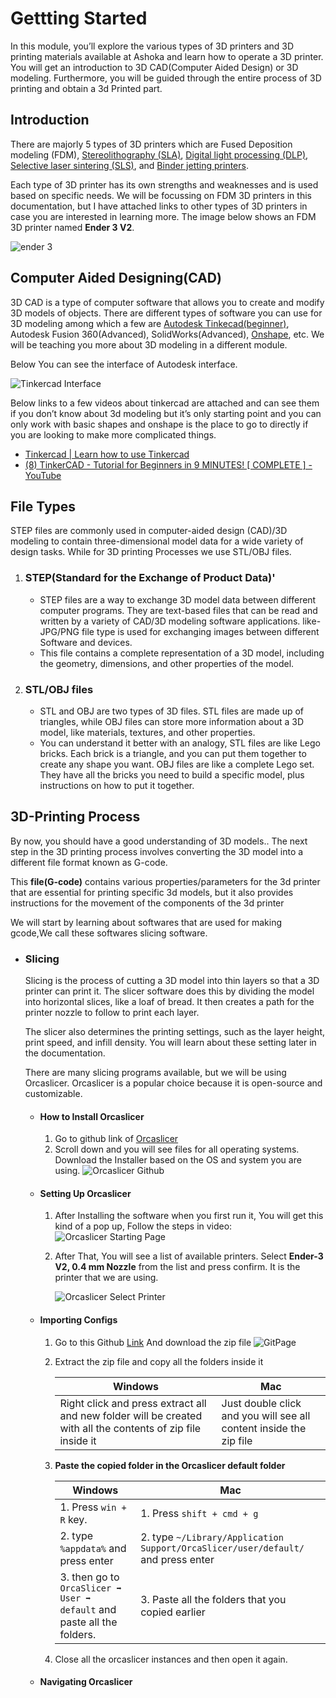 
# **Gettting Started**

In this module, you’ll explore the various types of 3D printers and 3D printing materials available at Ashoka and learn how to operate a 3D printer. You will get an introduction to 3D CAD(Computer Aided Design) or 3D modeling. Furthermore, you will be guided through the entire process of 3D printing and obtain a 3d Printed part. 


## **Introduction**
There are majorly 5 types of 3D printers which are Fused Deposition modeling (FDM), [Stereolithography (SLA)](https://all3dp.com/2/stereolithography-3d-printing-simply-explained/), [Digital light processing (DLP)](https://all3dp.com/2/dlp-3d-printer-digital-light-processing-explained/), [Selective laser sintering (SLS)](https://all3dp.com/1/sls-3d-printing-the-ultimate-guide/), and [Binder jetting printers](https://all3dp.com/1/betting-on-binder-jetting-for-production-additive-manufacturing/). 

Each type of 3D printer has its own strengths and weaknesses and is used based on specific needs. We will be focussing on FDM 3D printers in this documentation, but I have attached links to other types of 3D printers in case you are interested in learning more. The image below shows an FDM 3D printer named  **Ender 3 V2**.

![ender 3](./Images/Ender3.jpg)

## **Computer Aided Designing(CAD)**

3D CAD is a type of computer software that allows you to create and modify 3D models of objects. There are different types of software you can use for 3D modeling among which a few are [Autodesk Tinkecad(beginner)](https://www.tinkercad.com/), Autodesk Fusion 360(Advanced), SolidWorks(Advanced), [Onshape](https://www.onshape.com/en/), etc. We will be teaching you more about 3D modeling in a different module.

Below You can see the interface of Autodesk interface.

![Tinkercad Interface](./Images/Tinkercad.gif)

Below links to a  few videos about tinkercad are attached and can see them if you don’t know about 3d modeling but it’s only starting point and you can only work with basic shapes and onshape is the place to go to directly if you are looking to make more complicated things. 
 - [Tinkercad | Learn how to use Tinkercad](https://www.tinkercad.com/learn)
 - [(8) TinkerCAD - Tutorial for Beginners in 9 MINUTES! [ COMPLETE ] - YouTube
](https://www.youtube.com/watch?v=gOs6Mdj7y_4)

## **File Types**
STEP files are commonly used in computer-aided design (CAD)/3D modeling to contain three-dimensional model data for a wide variety of design tasks. While for 3D printing Processes we use STL/OBJ files. 

1. ### **STEP(Standard for the Exchange of Product Data)**'
    - STEP files are a way to exchange 3D model data between different computer programs. They are text-based files that can be read and written by a variety of CAD/3D modeling software applications. like-JPG/PNG file type is used for exchanging images between different Software and devices.
    - This file contains a complete representation of a 3D model, including the geometry, dimensions, and other properties of the model.
2.  ### **STL/OBJ files**
    - STL and OBJ are two types of 3D files. STL files are made up of triangles, while OBJ files can store more information about a 3D model, like materials, textures, and other properties.
    - You can understand it better with an analogy, STL files are like Lego bricks. Each brick is a triangle, and you can put them together to create any shape you want. OBJ files are like a complete Lego set. They have all the bricks you need to build a specific model, plus instructions on how to put it together.


## 3D-Printing Process
By now, you should have a good understanding of 3D models.. The next step in the 3D printing process involves converting the 3D model into a different file format known as G-code. 

This **file(G-code)** contains various properties/parameters for the 3d printer that are essential for printing specific 3d models, but it also provides instructions for the movement of the components of the 3d printer

We will start by learning about softwares that are used for making gcode,We call these softwares slicing software.

- ### Slicing
    Slicing is the process of cutting a 3D model into thin layers so that a 3D printer can print it. The slicer software does this by dividing the model into horizontal slices, like a loaf of bread. It then creates a path for the printer nozzle to follow to print each layer.

    The slicer also determines the printing settings, such as the layer height, print speed, and infill density. You will learn about these setting later in the documentation.

    There are many slicing programs available, but we will be using Orcaslicer. Orcaslicer is a popular choice because it is open-source and customizable.

    -   #### **How to Install Orcaslicer**
        1. Go to github link of [Orcaslicer](https://github.com/SoftFever/OrcaSlicer/releases/tag/v2.2.0)
        2. Scroll down and you will see files for all operating systems. Download the Installer based on the OS and system you are using.
            ![Orcaslicer Github](./Images/OrcaslicerGithub.png)
    - #### **Setting Up Orcaslicer**
        1. After Installing the software when you first run it, You will get this kind of a pop up, Follow the steps in video: <br/>
        ![Orcaslicer Starting Page](./Images/OrcaslicerStartigPage.gif)

        2. After That, You will see a list of available printers. Select **Ender-3 V2, 0.4 mm Nozzle** from the list and press confirm. It is the printer that we are using.

            ![Orcaslicer Select Printer](./Images/OrcaPrinterSelect.gif)

    - #### **Importing Configs**
        1. Go to this Github [Link](https://github.com/SanchakGarg/3DPrintingDocumentation/blob/main/Configs/Configs.zip)
        And download the zip file
        ![GitPage](./Images/Git%20config%20download%20Page.png)
        2. Extract the zip file and copy all the folders inside it

            | Windows | Mac |
            | ------------- | -------------|
            |Right click and press extract all and new folder will be created with all the contents of zip file inside it| Just double click and you will see all content inside the zip file|  
        
        3. **Paste the copied folder in the Orcaslicer default folder**

            | Windows | Mac |
            | ------------- | -------------| 
            |1. Press `win + R` key. |1. Press `shift + cmd + g`|
            |2. type `%appdata%` and press enter|2. type `~/Library/Application Support/OrcaSlicer/user/default/` and press enter |
            |3. then go to `OrcaSlicer ➡️ User ➡️ default` and paste all the folders. |3. Paste all the folders that you copied earlier|
        4. Close all the orcaslicer instances and then open it again.
    - #### **Navigating Orcaslicer**

